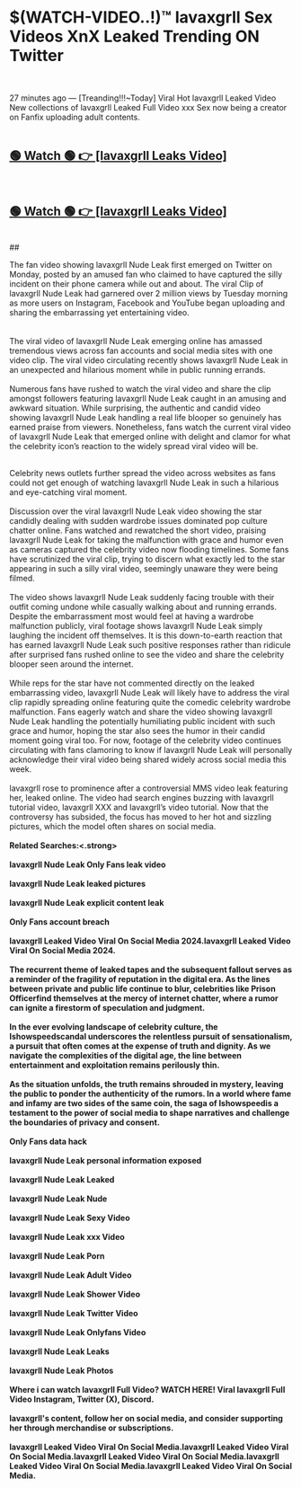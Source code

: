 

# $(WATCH-VIDEO..!)™ lavaxgrll Sex Videos XnX Leaked Trending ON Twitter<br>
<br>

27 minutes ago — [Treanding!!!~Today] Viral Hot lavaxgrll Leaked Video New collections of lavaxgrll Leaked Full Video xxx Sex now being a creator on Fanfix uploading adult contents.
<br>
 <br>

##  <a href="https://clipsfans.site/?title=lavaxgrll&ref=git">🟢 Watch 🟢 👉 [lavaxgrll Leaks Video]</a><br>
  <br>

##  <a href="https://clipsfans.site/?title=lavaxgrll&ref=git">🟢 Watch 🟢 👉 [lavaxgrll Leaks Video]</a><br>
  <br>
  ##
  <br>

The fan video showing lavaxgrll Nude Leak first emerged on Twitter on Monday, posted by an amused fan who claimed to have captured the silly incident on their phone camera while out and about. The viral Clip of lavaxgrll Nude Leak had garnered over 2 million views by Tuesday morning as more users on Instagram, Facebook and YouTube began uploading and sharing the embarrassing yet entertaining video.
<br><br>
  <br>
The viral video of lavaxgrll Nude Leak emerging online has amassed tremendous views across fan accounts and social media sites with one video clip. The viral video circulating recently shows lavaxgrll Nude Leak in an unexpected and hilarious moment while in public running errands.
<br><br>
Numerous fans have rushed to watch the viral video and share the clip amongst followers featuring lavaxgrll Nude Leak caught in an amusing and awkward situation. While surprising, the authentic and candid video showing lavaxgrll Nude Leak handling a real life blooper so genuinely has earned praise from viewers. Nonetheless, fans watch the current viral video of lavaxgrll Nude Leak that emerged online with delight and clamor for what the celebrity icon’s reaction to the widely spread viral video will be.
<br><br>

Celebrity news outlets further spread the video across websites as fans could not get enough of watching lavaxgrll Nude Leak in such a hilarious and eye-catching viral moment.
<br><br>
Discussion over the viral lavaxgrll Nude Leak video showing the star candidly dealing with sudden wardrobe issues dominated pop culture chatter online. Fans watched and rewatched the short video, praising lavaxgrll Nude Leak for taking the malfunction with grace and humor even as cameras captured the celebrity video now flooding timelines. Some fans have scrutinized the viral clip, trying to discern what exactly led to the star appearing in such a silly viral video, seemingly unaware they were being filmed.
<br><br>
The video shows lavaxgrll Nude Leak suddenly facing trouble with their outfit coming undone while casually walking about and running errands. Despite the embarrassment most would feel at having a wardrobe malfunction publicly, viral footage shows lavaxgrll Nude Leak simply laughing the incident off themselves. It is this down-to-earth reaction that has earned lavaxgrll Nude Leak such positive responses rather than ridicule after surprised fans rushed online to see the video and share the celebrity blooper seen around the internet.
<br><br>
While reps for the star have not commented directly on the leaked embarrassing video, lavaxgrll Nude Leak will likely have to address the viral clip rapidly spreading online featuring quite the comedic celebrity wardrobe malfunction. Fans eagerly watch and share the video showing lavaxgrll Nude Leak handling the potentially humiliating public incident with such grace and humor, hoping the star also sees the humor in their candid moment going viral too. For now, footage of the celebrity video continues circulating with fans clamoring to know if lavaxgrll Nude Leak will personally acknowledge their viral video being shared widely across social media this week.
<br><br>
lavaxgrll rose to prominence after a controversial MMS video leak featuring her, leaked online. The video had search engines buzzing with lavaxgrll tutorial video, lavaxgrll XXX and lavaxgrll’s video tutorial. Now that the controversy has subsided, the focus has moved to her hot and sizzling pictures, which the model often shares on social media.
<br><br>
<strong>Related Searches:<.strong>
<br><br>
lavaxgrll Nude Leak Only Fans leak video
<br><br>
lavaxgrll Nude Leak leaked pictures
<br><br>
lavaxgrll Nude Leak explicit content leak
<br><br>
Only Fans account breach
<br><br>
lavaxgrll Leaked Video Viral On Social Media 2024.lavaxgrll Leaked Video Viral On Social Media 2024.
<br><br>
The recurrent theme of leaked tapes and the subsequent fallout serves as a reminder of the fragility of reputation in the digital era. As the lines between private and public life continue to blur, celebrities like Prison Officerfind themselves at the mercy of internet chatter, where a rumor can ignite a firestorm of speculation and judgment.
<br><br>
In the ever evolving landscape of celebrity culture, the Ishowspeedscandal underscores the relentless pursuit of sensationalism, a pursuit that often comes at the expense of truth and dignity. As we navigate the complexities of the digital age, the line between entertainment and exploitation remains perilously thin.
<br><br>
As the situation unfolds, the truth remains shrouded in mystery, leaving the public to ponder the authenticity of the rumors. In a world where fame and infamy are two sides of the same coin, the saga of Ishowspeedis a testament to the power of social media to shape narratives and challenge the boundaries of privacy and consent.
<br><br>
Only Fans data hack
<br><br>
lavaxgrll Nude Leak personal information exposed
<br><br>
lavaxgrll Nude Leak Leaked
<br><br>
lavaxgrll Nude Leak Nude
<br><br>
lavaxgrll Nude Leak Sexy Video
<br><br>
lavaxgrll Nude Leak xxx Video
<br><br>
lavaxgrll Nude Leak Porn
<br><br>
lavaxgrll Nude Leak Adult Video
<br><br>
lavaxgrll Nude Leak Shower Video
<br><br>
lavaxgrll Nude Leak Twitter Video
<br><br>
lavaxgrll Nude Leak Onlyfans Video
<br><br>
lavaxgrll Nude Leak Leaks
<br><br>
lavaxgrll Nude Leak Photos
<br><br>
Where i can watch lavaxgrll Full Video? WATCH HERE! Viral lavaxgrll Full Video Instagram, Twitter (X), Discord.
<br><br>
lavaxgrll's content, follow her on social media, and consider supporting her through merchandise or subscriptions.
<br><br>
lavaxgrll Leaked Video Viral On Social Media.lavaxgrll Leaked Video Viral On Social Media.lavaxgrll Leaked Video Viral On Social Media.lavaxgrll Leaked Video Viral On Social Media.lavaxgrll Leaked Video Viral On Social Media.

